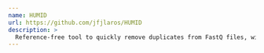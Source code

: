 ```yaml
---
name: HUMID
url: https://github.com/jfjlaros/HUMID
description: >
  Reference-free tool to quickly remove duplicates from FastQ files, with or without UMIs
---
```

